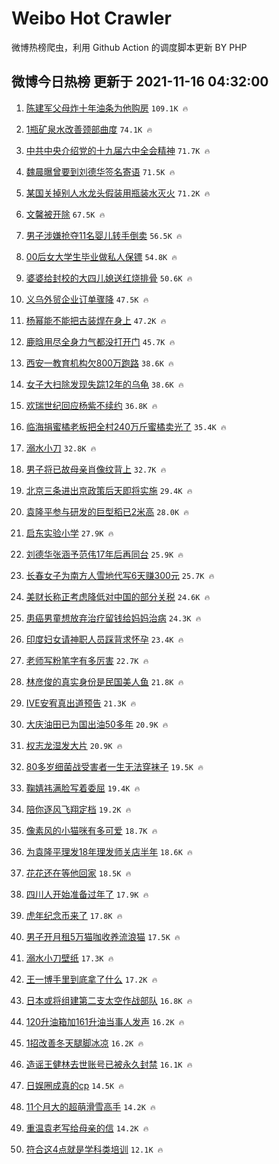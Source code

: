 # Weibo Hot Crawler 



微博热榜爬虫，利用 Github Action 的调度脚本更新 BY PHP 


## 微博今日热榜 更新于 2021-11-16 04:32:00 
1. [陈建军父母炸十年油条为他购房](https://s.weibo.com/weibo?q=%23%E9%99%88%E5%BB%BA%E5%86%9B%E7%88%B6%E6%AF%8D%E7%82%B8%E5%8D%81%E5%B9%B4%E6%B2%B9%E6%9D%A1%E4%B8%BA%E4%BB%96%E8%B4%AD%E6%88%BF%23&Refer=top) `109.1K 🔥` 

1. [1瓶矿泉水改善颈部曲度](https://s.weibo.com/weibo?q=%231%E7%93%B6%E7%9F%BF%E6%B3%89%E6%B0%B4%E6%94%B9%E5%96%84%E9%A2%88%E9%83%A8%E6%9B%B2%E5%BA%A6%23&Refer=top) `74.1K 🔥` 

1. [中共中央介绍党的十九届六中全会精神](https://s.weibo.com/weibo?q=%23%E4%B8%AD%E5%85%B1%E4%B8%AD%E5%A4%AE%E4%BB%8B%E7%BB%8D%E5%85%9A%E7%9A%84%E5%8D%81%E4%B9%9D%E5%B1%8A%E5%85%AD%E4%B8%AD%E5%85%A8%E4%BC%9A%E7%B2%BE%E7%A5%9E%23&Refer=top) `71.7K 🔥` 

1. [魏晨曝曾要到刘德华签名寄语](https://s.weibo.com/weibo?q=%23%E9%AD%8F%E6%99%A8%E6%9B%9D%E6%9B%BE%E8%A6%81%E5%88%B0%E5%88%98%E5%BE%B7%E5%8D%8E%E7%AD%BE%E5%90%8D%E5%AF%84%E8%AF%AD%23&Refer=top) `71.5K 🔥` 

1. [某国关掉别人水龙头假装用瓶装水灭火](https://s.weibo.com/weibo?q=%23%E6%9F%90%E5%9B%BD%E5%85%B3%E6%8E%89%E5%88%AB%E4%BA%BA%E6%B0%B4%E9%BE%99%E5%A4%B4%E5%81%87%E8%A3%85%E7%94%A8%E7%93%B6%E8%A3%85%E6%B0%B4%E7%81%AD%E7%81%AB%23&Refer=top) `71.2K 🔥` 

1. [文馨被开除](https://s.weibo.com/weibo?q=%23%E6%96%87%E9%A6%A8%E8%A2%AB%E5%BC%80%E9%99%A4%23&Refer=top) `67.5K 🔥` 

1. [男子涉嫌抢夺11名婴儿转手倒卖](https://s.weibo.com/weibo?q=%23%E7%94%B7%E5%AD%90%E6%B6%89%E5%AB%8C%E6%8A%A2%E5%A4%BA11%E5%90%8D%E5%A9%B4%E5%84%BF%E8%BD%AC%E6%89%8B%E5%80%92%E5%8D%96%23&Refer=top) `56.5K 🔥` 

1. [00后女大学生毕业做私人保镖](https://s.weibo.com/weibo?q=%2300%E5%90%8E%E5%A5%B3%E5%A4%A7%E5%AD%A6%E7%94%9F%E6%AF%95%E4%B8%9A%E5%81%9A%E7%A7%81%E4%BA%BA%E4%BF%9D%E9%95%96%23&Refer=top) `54.8K 🔥` 

1. [婆婆给封校的大四儿媳送红烧排骨](https://s.weibo.com/weibo?q=%23%E5%A9%86%E5%A9%86%E7%BB%99%E5%B0%81%E6%A0%A1%E7%9A%84%E5%A4%A7%E5%9B%9B%E5%84%BF%E5%AA%B3%E9%80%81%E7%BA%A2%E7%83%A7%E6%8E%92%E9%AA%A8%23&Refer=top) `50.6K 🔥` 

1. [义乌外贸企业订单骤降](https://s.weibo.com/weibo?q=%23%E4%B9%89%E4%B9%8C%E5%A4%96%E8%B4%B8%E4%BC%81%E4%B8%9A%E8%AE%A2%E5%8D%95%E9%AA%A4%E9%99%8D%23&Refer=top) `47.5K 🔥` 

1. [杨幂能不能把古装焊在身上](https://s.weibo.com/weibo?q=%23%E6%9D%A8%E5%B9%82%E8%83%BD%E4%B8%8D%E8%83%BD%E6%8A%8A%E5%8F%A4%E8%A3%85%E7%84%8A%E5%9C%A8%E8%BA%AB%E4%B8%8A%23&Refer=top) `47.2K 🔥` 

1. [鹿晗用尽全身力气都没打开门](https://s.weibo.com/weibo?q=%23%E9%B9%BF%E6%99%97%E7%94%A8%E5%B0%BD%E5%85%A8%E8%BA%AB%E5%8A%9B%E6%B0%94%E9%83%BD%E6%B2%A1%E6%89%93%E5%BC%80%E9%97%A8%23&Refer=top) `45.7K 🔥` 

1. [西安一教育机构欠800万跑路](https://s.weibo.com/weibo?q=%23%E8%A5%BF%E5%AE%89%E4%B8%80%E6%95%99%E8%82%B2%E6%9C%BA%E6%9E%84%E6%AC%A0800%E4%B8%87%E8%B7%91%E8%B7%AF%23&Refer=top) `38.6K 🔥` 

1. [女子大扫除发现失踪12年的乌龟](https://s.weibo.com/weibo?q=%23%E5%A5%B3%E5%AD%90%E5%A4%A7%E6%89%AB%E9%99%A4%E5%8F%91%E7%8E%B0%E5%A4%B1%E8%B8%AA12%E5%B9%B4%E7%9A%84%E4%B9%8C%E9%BE%9F%23&Refer=top) `38.6K 🔥` 

1. [欢瑞世纪回应杨紫不续约](https://s.weibo.com/weibo?q=%23%E6%AC%A2%E7%91%9E%E4%B8%96%E7%BA%AA%E5%9B%9E%E5%BA%94%E6%9D%A8%E7%B4%AB%E4%B8%8D%E7%BB%AD%E7%BA%A6%23&Refer=top) `36.8K 🔥` 

1. [临海捐蜜橘老板把全村240万斤蜜橘卖光了](https://s.weibo.com/weibo?q=%23%E4%B8%B4%E6%B5%B7%E6%8D%90%E8%9C%9C%E6%A9%98%E8%80%81%E6%9D%BF%E6%8A%8A%E5%85%A8%E6%9D%91240%E4%B8%87%E6%96%A4%E8%9C%9C%E6%A9%98%E5%8D%96%E5%85%89%E4%BA%86%23&Refer=top) `35.4K 🔥` 

1. [溺水小刀](https://s.weibo.com/weibo?q=%E6%BA%BA%E6%B0%B4%E5%B0%8F%E5%88%80&Refer=top) `32.8K 🔥` 

1. [男子将已故母亲肖像纹背上](https://s.weibo.com/weibo?q=%23%E7%94%B7%E5%AD%90%E5%B0%86%E5%B7%B2%E6%95%85%E6%AF%8D%E4%BA%B2%E8%82%96%E5%83%8F%E7%BA%B9%E8%83%8C%E4%B8%8A%23&Refer=top) `32.7K 🔥` 

1. [北京三条进出京政策后天即将实施](https://s.weibo.com/weibo?q=%23%E5%8C%97%E4%BA%AC%E4%B8%89%E6%9D%A1%E8%BF%9B%E5%87%BA%E4%BA%AC%E6%94%BF%E7%AD%96%E5%90%8E%E5%A4%A9%E5%8D%B3%E5%B0%86%E5%AE%9E%E6%96%BD%23&Refer=top) `29.4K 🔥` 

1. [袁隆平参与研发的巨型稻已2米高](https://s.weibo.com/weibo?q=%23%E8%A2%81%E9%9A%86%E5%B9%B3%E5%8F%82%E4%B8%8E%E7%A0%94%E5%8F%91%E7%9A%84%E5%B7%A8%E5%9E%8B%E7%A8%BB%E5%B7%B22%E7%B1%B3%E9%AB%98%23&Refer=top) `28.0K 🔥` 

1. [启东实验小学](https://s.weibo.com/weibo?q=%E5%90%AF%E4%B8%9C%E5%AE%9E%E9%AA%8C%E5%B0%8F%E5%AD%A6&Refer=top) `27.9K 🔥` 

1. [刘德华张涵予范伟17年后再同台](https://s.weibo.com/weibo?q=%23%E5%88%98%E5%BE%B7%E5%8D%8E%E5%BC%A0%E6%B6%B5%E4%BA%88%E8%8C%83%E4%BC%9F17%E5%B9%B4%E5%90%8E%E5%86%8D%E5%90%8C%E5%8F%B0%23&Refer=top) `25.9K 🔥` 

1. [长春女子为南方人雪地代写6天赚300元](https://s.weibo.com/weibo?q=%23%E9%95%BF%E6%98%A5%E5%A5%B3%E5%AD%90%E4%B8%BA%E5%8D%97%E6%96%B9%E4%BA%BA%E9%9B%AA%E5%9C%B0%E4%BB%A3%E5%86%996%E5%A4%A9%E8%B5%9A300%E5%85%83%23&Refer=top) `25.7K 🔥` 

1. [美财长称正考虑降低对中国的部分关税](https://s.weibo.com/weibo?q=%23%E7%BE%8E%E8%B4%A2%E9%95%BF%E7%A7%B0%E6%AD%A3%E8%80%83%E8%99%91%E9%99%8D%E4%BD%8E%E5%AF%B9%E4%B8%AD%E5%9B%BD%E7%9A%84%E9%83%A8%E5%88%86%E5%85%B3%E7%A8%8E%23&Refer=top) `24.6K 🔥` 

1. [患癌男童想放弃治疗留钱给妈妈治病](https://s.weibo.com/weibo?q=%23%E6%82%A3%E7%99%8C%E7%94%B7%E7%AB%A5%E6%83%B3%E6%94%BE%E5%BC%83%E6%B2%BB%E7%96%97%E7%95%99%E9%92%B1%E7%BB%99%E5%A6%88%E5%A6%88%E6%B2%BB%E7%97%85%23&Refer=top) `24.3K 🔥` 

1. [印度妇女请神职人员踩背求怀孕](https://s.weibo.com/weibo?q=%23%E5%8D%B0%E5%BA%A6%E5%A6%87%E5%A5%B3%E8%AF%B7%E7%A5%9E%E8%81%8C%E4%BA%BA%E5%91%98%E8%B8%A9%E8%83%8C%E6%B1%82%E6%80%80%E5%AD%95%23&Refer=top) `23.4K 🔥` 

1. [老师写粉笔字有多厉害](https://s.weibo.com/weibo?q=%23%E8%80%81%E5%B8%88%E5%86%99%E7%B2%89%E7%AC%94%E5%AD%97%E6%9C%89%E5%A4%9A%E5%8E%89%E5%AE%B3%23&Refer=top) `22.7K 🔥` 

1. [林彦俊的真实身份是民国美人鱼](https://s.weibo.com/weibo?q=%23%E6%9E%97%E5%BD%A6%E4%BF%8A%E7%9A%84%E7%9C%9F%E5%AE%9E%E8%BA%AB%E4%BB%BD%E6%98%AF%E6%B0%91%E5%9B%BD%E7%BE%8E%E4%BA%BA%E9%B1%BC%23&Refer=top) `21.8K 🔥` 

1. [IVE安宥真出道预告](https://s.weibo.com/weibo?q=%23IVE%E5%AE%89%E5%AE%A5%E7%9C%9F%E5%87%BA%E9%81%93%E9%A2%84%E5%91%8A%23&Refer=top) `21.3K 🔥` 

1. [大庆油田已为国出油50多年](https://s.weibo.com/weibo?q=%23%E5%A4%A7%E5%BA%86%E6%B2%B9%E7%94%B0%E5%B7%B2%E4%B8%BA%E5%9B%BD%E5%87%BA%E6%B2%B950%E5%A4%9A%E5%B9%B4%23&Refer=top) `20.9K 🔥` 

1. [权志龙湿发大片](https://s.weibo.com/weibo?q=%23%E6%9D%83%E5%BF%97%E9%BE%99%E6%B9%BF%E5%8F%91%E5%A4%A7%E7%89%87%23&Refer=top) `20.9K 🔥` 

1. [80多岁细菌战受害者一生无法穿袜子](https://s.weibo.com/weibo?q=%2380%E5%A4%9A%E5%B2%81%E7%BB%86%E8%8F%8C%E6%88%98%E5%8F%97%E5%AE%B3%E8%80%85%E4%B8%80%E7%94%9F%E6%97%A0%E6%B3%95%E7%A9%BF%E8%A2%9C%E5%AD%90%23&Refer=top) `19.5K 🔥` 

1. [鞠婧祎满脸写着委屈](https://s.weibo.com/weibo?q=%23%E9%9E%A0%E5%A9%A7%E7%A5%8E%E6%BB%A1%E8%84%B8%E5%86%99%E7%9D%80%E5%A7%94%E5%B1%88%23&Refer=top) `19.4K 🔥` 

1. [陪你逐风飞翔定档](https://s.weibo.com/weibo?q=%23%E9%99%AA%E4%BD%A0%E9%80%90%E9%A3%8E%E9%A3%9E%E7%BF%94%E5%AE%9A%E6%A1%A3%23&Refer=top) `19.2K 🔥` 

1. [像素风的小猫咪有多可爱](https://s.weibo.com/weibo?q=%23%E5%83%8F%E7%B4%A0%E9%A3%8E%E7%9A%84%E5%B0%8F%E7%8C%AB%E5%92%AA%E6%9C%89%E5%A4%9A%E5%8F%AF%E7%88%B1%23&Refer=top) `18.7K 🔥` 

1. [为袁隆平理发18年理发师关店半年](https://s.weibo.com/weibo?q=%23%E4%B8%BA%E8%A2%81%E9%9A%86%E5%B9%B3%E7%90%86%E5%8F%9118%E5%B9%B4%E7%90%86%E5%8F%91%E5%B8%88%E5%85%B3%E5%BA%97%E5%8D%8A%E5%B9%B4%23&Refer=top) `18.6K 🔥` 

1. [花花还在等他回家](https://s.weibo.com/weibo?q=%23%E8%8A%B1%E8%8A%B1%E8%BF%98%E5%9C%A8%E7%AD%89%E4%BB%96%E5%9B%9E%E5%AE%B6%23&Refer=top) `18.5K 🔥` 

1. [四川人开始准备过年了](https://s.weibo.com/weibo?q=%23%E5%9B%9B%E5%B7%9D%E4%BA%BA%E5%BC%80%E5%A7%8B%E5%87%86%E5%A4%87%E8%BF%87%E5%B9%B4%E4%BA%86%23&Refer=top) `17.9K 🔥` 

1. [虎年纪念币来了](https://s.weibo.com/weibo?q=%23%E8%99%8E%E5%B9%B4%E7%BA%AA%E5%BF%B5%E5%B8%81%E6%9D%A5%E4%BA%86%23&Refer=top) `17.8K 🔥` 

1. [男子开月租5万猫咖收养流浪猫](https://s.weibo.com/weibo?q=%23%E7%94%B7%E5%AD%90%E5%BC%80%E6%9C%88%E7%A7%9F5%E4%B8%87%E7%8C%AB%E5%92%96%E6%94%B6%E5%85%BB%E6%B5%81%E6%B5%AA%E7%8C%AB%23&Refer=top) `17.5K 🔥` 

1. [溺水小刀壁纸](https://s.weibo.com/weibo?q=%E6%BA%BA%E6%B0%B4%E5%B0%8F%E5%88%80%E5%A3%81%E7%BA%B8&Refer=top) `17.3K 🔥` 

1. [王一博手里到底拿了什么](https://s.weibo.com/weibo?q=%23%E7%8E%8B%E4%B8%80%E5%8D%9A%E6%89%8B%E9%87%8C%E5%88%B0%E5%BA%95%E6%8B%BF%E4%BA%86%E4%BB%80%E4%B9%88%23&Refer=top) `17.2K 🔥` 

1. [日本或将组建第二支太空作战部队](https://s.weibo.com/weibo?q=%23%E6%97%A5%E6%9C%AC%E6%88%96%E5%B0%86%E7%BB%84%E5%BB%BA%E7%AC%AC%E4%BA%8C%E6%94%AF%E5%A4%AA%E7%A9%BA%E4%BD%9C%E6%88%98%E9%83%A8%E9%98%9F%23&Refer=top) `16.8K 🔥` 

1. [120升油箱加161升油当事人发声](https://s.weibo.com/weibo?q=%23120%E5%8D%87%E6%B2%B9%E7%AE%B1%E5%8A%A0161%E5%8D%87%E6%B2%B9%E5%BD%93%E4%BA%8B%E4%BA%BA%E5%8F%91%E5%A3%B0%23&Refer=top) `16.2K 🔥` 

1. [1招改善冬天腿脚冰凉](https://s.weibo.com/weibo?q=%231%E6%8B%9B%E6%94%B9%E5%96%84%E5%86%AC%E5%A4%A9%E8%85%BF%E8%84%9A%E5%86%B0%E5%87%89%23&Refer=top) `16.2K 🔥` 

1. [造谣王健林去世账号已被永久封禁](https://s.weibo.com/weibo?q=%23%E9%80%A0%E8%B0%A3%E7%8E%8B%E5%81%A5%E6%9E%97%E5%8E%BB%E4%B8%96%E8%B4%A6%E5%8F%B7%E5%B7%B2%E8%A2%AB%E6%B0%B8%E4%B9%85%E5%B0%81%E7%A6%81%23&Refer=top) `16.1K 🔥` 

1. [日娱圈成真的cp](https://s.weibo.com/weibo?q=%23%E6%97%A5%E5%A8%B1%E5%9C%88%E6%88%90%E7%9C%9F%E7%9A%84cp%23&Refer=top) `14.5K 🔥` 

1. [11个月大的超萌滑雪高手](https://s.weibo.com/weibo?q=%2311%E4%B8%AA%E6%9C%88%E5%A4%A7%E7%9A%84%E8%B6%85%E8%90%8C%E6%BB%91%E9%9B%AA%E9%AB%98%E6%89%8B%23&Refer=top) `14.2K 🔥` 

1. [重温袁老写给母亲的信](https://s.weibo.com/weibo?q=%23%E9%87%8D%E6%B8%A9%E8%A2%81%E8%80%81%E5%86%99%E7%BB%99%E6%AF%8D%E4%BA%B2%E7%9A%84%E4%BF%A1%23&Refer=top) `14.2K 🔥` 

1. [符合这4点就是学科类培训](https://s.weibo.com/weibo?q=%23%E7%AC%A6%E5%90%88%E8%BF%994%E7%82%B9%E5%B0%B1%E6%98%AF%E5%AD%A6%E7%A7%91%E7%B1%BB%E5%9F%B9%E8%AE%AD%23&Refer=top) `12.1K 🔥` 

